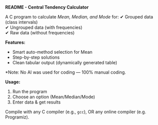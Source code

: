 **README - Central Tendency Calculator**  

A C program to calculate *Mean, Median, and Mode* for:
✔ Grouped data (class intervals)  
✔ Ungrouped data (with frequencies)  
✔ Raw data (without frequencies)

**Features:**  
- Smart auto-method selection for Mean
- Step-by-step solutions
- Clean tabular output (dynamically generated table)

*Note: No AI was used for coding — 100% manual coding.  

**Usage:**  
1. Run the program  
2. Choose an option (Mean/Median/Mode)  
3. Enter data & get results

Compile with any C compiler (e.g., `gcc`), OR any online compiler (e.g. Programiz).
